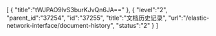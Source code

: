 [
	{
		"title":"tWJPAO9lvS3burKJvQn6JA=="
	},
	{
		"level":"2",
		"parent_id":"37254",
		"id":"37255",
		"title":"文档历史记录",
		"url":"/elastic-network-interface/document-history",
		"status":"2"
	}
]